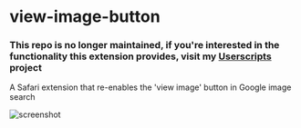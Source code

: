 # view-image-button

### This repo is no longer maintained, if you're interested in the functionality this extension provides, visit my [Userscripts](https://github.com/quoid/userscripts) project

A Safari extension that re-enables the 'view image' button in Google image search

![screenshot](https://raw.githubusercontent.com/quoid/view-image-button/master/screenshot.png)
